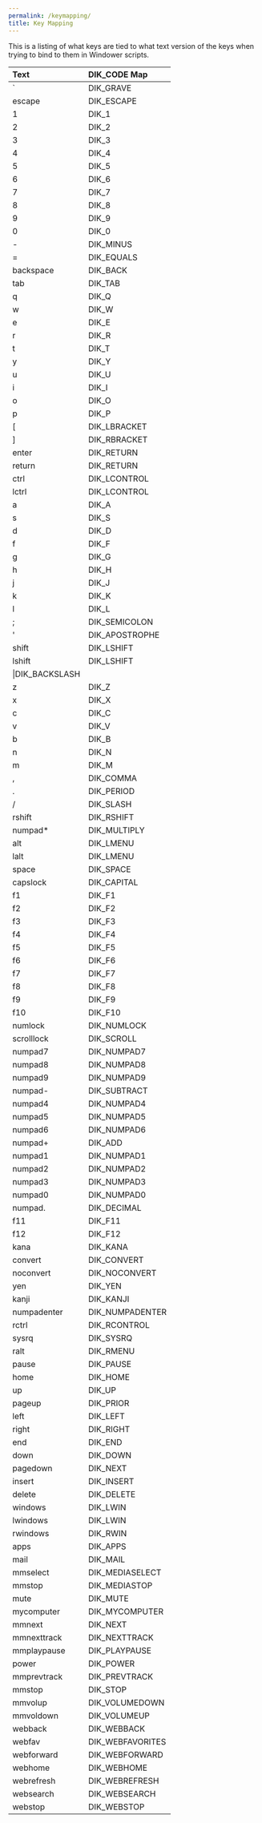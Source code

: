 ```yaml
---
permalink: /keymapping/
title: Key Mapping
---
```


This is a listing of what keys are tied to what text version of the keys when trying to bind to them in Windower scripts.

|Text|DIK_CODE Map|
|:---|:---|
|`|DIK_GRAVE|
|escape|DIK_ESCAPE|
|1|DIK_1|
|2|DIK_2|
|3|DIK_3|
|4|DIK_4|
|5|DIK_5|
|6|DIK_6|
|7|DIK_7|
|8|DIK_8|
|9|DIK_9|
|0|DIK_0|
|-	|DIK_MINUS|
|=|DIK_EQUALS|
|backspace|DIK_BACK|
|tab|DIK_TAB|
|q|DIK_Q|
|w|DIK_W|
|e|DIK_E|
|r|DIK_R|
|t|DIK_T|
|y|DIK_Y|
|u|DIK_U|
|i|DIK_I|
|o|DIK_O|
|p|DIK_P|
|[|DIK_LBRACKET|
|]|DIK_RBRACKET|
|enter|DIK_RETURN|
|return|DIK_RETURN|
|ctrl|DIK_LCONTROL|
|lctrl|DIK_LCONTROL|
|a|DIK_A|
|s|DIK_S|
|d|DIK_D|
|f|DIK_F|
|g|DIK_G|
|h|DIK_H|
|j|DIK_J|
|k|DIK_K|
|l|DIK_L|
|;|DIK_SEMICOLON|
|'|DIK_APOSTROPHE|
|shift|DIK_LSHIFT|
|lshift|DIK_LSHIFT|
|\|DIK_BACKSLASH|
|z|DIK_Z|
|x|DIK_X|
|c|DIK_C|
|v|DIK_V|
|b|DIK_B|
|n|DIK_N|
|m|DIK_M|
|,|DIK_COMMA|
|.|DIK_PERIOD|
|/|DIK_SLASH|
|rshift|DIK_RSHIFT|
|numpad*|DIK_MULTIPLY|
|alt|DIK_LMENU|
|lalt|DIK_LMENU|
|space|DIK_SPACE|
|capslock|DIK_CAPITAL|
|f1|DIK_F1|
|f2|DIK_F2|
|f3|DIK_F3|
|f4|DIK_F4|
|f5|DIK_F5|
|f6|DIK_F6|
|f7|DIK_F7|
|f8|DIK_F8|
|f9|DIK_F9|
|f10|DIK_F10|
|numlock|DIK_NUMLOCK|
|scrolllock|DIK_SCROLL|
|numpad7|DIK_NUMPAD7|
|numpad8|DIK_NUMPAD8|
|numpad9|DIK_NUMPAD9|
|numpad-|DIK_SUBTRACT|
|numpad4|DIK_NUMPAD4|
|numpad5|DIK_NUMPAD5|
|numpad6|DIK_NUMPAD6|
|numpad+|DIK_ADD|
|numpad1|DIK_NUMPAD1|
|numpad2|DIK_NUMPAD2|
|numpad3|DIK_NUMPAD3|
|numpad0|DIK_NUMPAD0|
|numpad.|DIK_DECIMAL|
|f11|DIK_F11|
|f12|DIK_F12|
|kana|DIK_KANA|
|convert|DIK_CONVERT|
|noconvert|DIK_NOCONVERT|
|yen|DIK_YEN|
|kanji|DIK_KANJI|
|numpadenter|DIK_NUMPADENTER|
|rctrl|DIK_RCONTROL|
|sysrq|DIK_SYSRQ|
|ralt|DIK_RMENU|
|pause|DIK_PAUSE|
|home|DIK_HOME|
|up|DIK_UP|
|pageup|DIK_PRIOR|
|left|DIK_LEFT|
|right|DIK_RIGHT|
|end|DIK_END|
|down|DIK_DOWN|
|pagedown|DIK_NEXT|
|insert|DIK_INSERT|
|delete|DIK_DELETE|
|windows|DIK_LWIN|
|lwindows|DIK_LWIN|
|rwindows|DIK_RWIN|
|apps|DIK_APPS|
|mail|DIK_MAIL|
|mmselect|DIK_MEDIASELECT|
|mmstop|DIK_MEDIASTOP|
|mute|DIK_MUTE|
|mycomputer|DIK_MYCOMPUTER|
|mmnext|DIK_NEXT|
|mmnexttrack|DIK_NEXTTRACK|
|mmplaypause|DIK_PLAYPAUSE|
|power|DIK_POWER|
|mmprevtrack|DIK_PREVTRACK|
|mmstop|DIK_STOP|
|mmvolup|DIK_VOLUMEDOWN|
|mmvoldown|DIK_VOLUMEUP|
|webback|DIK_WEBBACK|
|webfav|DIK_WEBFAVORITES|
|webforward|DIK_WEBFORWARD|
|webhome|DIK_WEBHOME|
|webrefresh|DIK_WEBREFRESH|
|websearch|DIK_WEBSEARCH|
|webstop|DIK_WEBSTOP